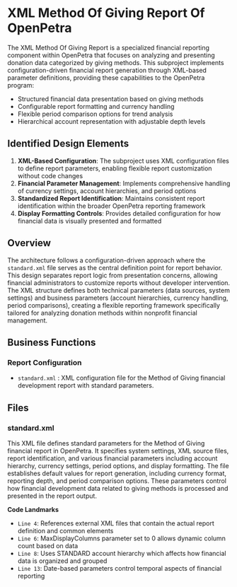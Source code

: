 # XML Method Of Giving Report Of OpenPetra

The XML Method Of Giving Report is a specialized financial reporting component within OpenPetra that focuses on analyzing and presenting donation data categorized by giving methods. This subproject implements configuration-driven financial report generation through XML-based parameter definitions, providing these capabilities to the OpenPetra program:

- Structured financial data presentation based on giving methods
- Configurable report formatting and currency handling
- Flexible period comparison options for trend analysis
- Hierarchical account representation with adjustable depth levels

## Identified Design Elements

1. **XML-Based Configuration**: The subproject uses XML configuration files to define report parameters, enabling flexible report customization without code changes
2. **Financial Parameter Management**: Implements comprehensive handling of currency settings, account hierarchies, and period options
3. **Standardized Report Identification**: Maintains consistent report identification within the broader OpenPetra reporting framework
4. **Display Formatting Controls**: Provides detailed configuration for how financial data is visually presented and formatted

## Overview
The architecture follows a configuration-driven approach where the `standard.xml` file serves as the central definition point for report behavior. This design separates report logic from presentation concerns, allowing financial administrators to customize reports without developer intervention. The XML structure defines both technical parameters (data sources, system settings) and business parameters (account hierarchies, currency handling, period comparisons), creating a flexible reporting framework specifically tailored for analyzing donation methods within nonprofit financial management.

## Business Functions

### Report Configuration
- `standard.xml` : XML configuration file for the Method of Giving financial development report with standard parameters.

## Files
### standard.xml

This XML file defines standard parameters for the Method of Giving financial report in OpenPetra. It specifies system settings, XML source files, report identification, and various financial parameters including account hierarchy, currency settings, period options, and display formatting. The file establishes default values for report generation, including currency format, reporting depth, and period comparison options. These parameters control how financial development data related to giving methods is processed and presented in the report output.

 **Code Landmarks**
- `Line 4`: References external XML files that contain the actual report definition and common elements
- `Line 6`: MaxDisplayColumns parameter set to 0 allows dynamic column count based on data
- `Line 8`: Uses STANDARD account hierarchy which affects how financial data is organized and grouped
- `Line 13`: Date-based parameters control temporal aspects of financial reporting

[Generated by the Sage AI expert workbench: 2025-03-30 02:22:57  https://sage-tech.ai/workbench]: #